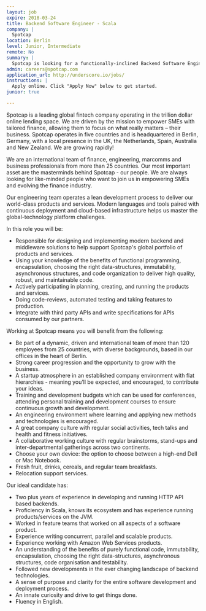 ```yaml
---
layout: job
expire: 2018-03-24
title: Backend Software Engineer - Scala
company: |
  Spotcap
location: Berlin
level: Junior, Intermediate
remote: No
summary: |
  Spotcap is looking for a functionally-inclined Backend Software Engineer to join us in Berlin. Our engineering team operates a lean development process to deliver our world-class products and services. Modern languages and tools paired with continuous deployment and cloud-based infrastructure helps us master the global-technology platform challenges.
admin: careers@spotcap.com
application_url: http://underscore.io/jobs/
instructions: |
  Apply online. Click "Apply Now" below to get started.
junior: true

---
```


<!-- break -->

Spotcap is a leading global fintech company operating in the trillion dollar online lending space. We are driven by the mission to empower SMEs with tailored finance, allowing them to focus on what really matters – their business. Spotcap operates in five countries and is headquartered in Berlin, Germany, with a local presence in the UK, the Netherlands, Spain, Australia and New Zealand. We are growing rapidly!

We are an international team of finance, engineering, marcomms and business professionals from more than 25 countries. Our most important asset are the masterminds behind Spotcap - our people. We are always looking for like-minded people who want to join us in empowering SMEs and evolving the finance industry.

Our engineering team operates a lean development process to deliver our world-class products and services. Modern languages and tools paired with continuous deployment and cloud-based infrastructure helps us master the global-technology platform challenges.

In this role you will be:
- Responsible for designing and implementing modern backend and middleware solutions to help support Spotcap's global portfolio of products and services.
- Using your knowledge of the benefits of functional programming, encapsulation, choosing the right data-structures, immutability, asynchronous structures, and code organization to deliver high quality, robust, and maintainable code.
- Actively participating in planning, creating, and running the products and services.
- Doing code-reviews, automated testing and taking features to production.
- Integrate with third party APIs and write specifications for APIs consumed by our partners.

Working at Spotcap means you will benefit from the following:
- Be part of a dynamic, driven and international team of more than 120 employees from 25 countries, with diverse backgrounds, based in our offices in the heart of Berlin. 
- Strong career progression and the opportunity to grow with the business. 
- A startup atmosphere in an established company environment with flat hierarchies - meaning you’ll be expected, and encouraged, to contribute your ideas.
- Training and development budgets which can be used for conferences, attending personal training and development courses to ensure continuous growth and development. 
- An engineering environment where learning and applying new methods and technologies is encouraged.
- A great company culture with regular social activities, tech talks and health and fitness initiatives. 
- A collaborative working culture with regular brainstorms, stand-ups and inter-departmental gatherings across two continents. 
- Choose your own device: the option to choose between a high-end Dell or Mac Notebook. 
- Fresh fruit, drinks, cereals, and regular team breakfasts. 
- Relocation support services. 

Our ideal candidate has:
- Two plus years of experience in developing and running HTTP API based backends.
- Proficiency in Scala, knows its ecosystem and has experience running products/services on the JVM.
- Worked in feature teams that worked on all aspects of a software product.
- Experience writing concurrent, parallel and scalable products.
- Experience working with Amazon Web Services products.
- An understanding of the benefits of purely functional code, immutability, encapsulation, choosing the right data-structures, asynchronous structures, code organisation and testability.
- Followed new developments in the ever changing landscape of backend technologies.
- A sense of purpose and clarity for the entire software development and deployment process.
- An innate curiosity and drive to get things done.
- Fluency in English.